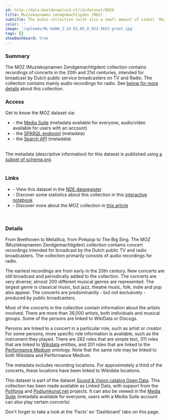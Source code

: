 ```yaml
---
id: http://data.beeldengeluid.nl/id/dataset/0028
title: Muziekopnamen zendgemachtigden (MOZ)
subtitle: The audio collection (with also a small amount of video) 'Muziekopnamen zendgemachtigden (MOZ)' contains original concert and studio recordings intended for broadcast, whether or not they were actually broadcast. The collection consists of raw material.
color: ''
image: '/uploads/NL-HaNA_2.24.01.05_0_923-3652-groot.jpg'
tags: []
showDashboard: true
---
```


### Summary

The MOZ (Muziekopnamen Zendgemachtigden) collection contains recordings of concerts in the 20th and 21st centuries,
intended for broadcast by Dutch public service broadcasters on TV and Radio. The collection contains mainly audio recordings for radio.
See [below for more details](#details) about this collection.

### Access

Get to know the MOZ dataset via:

<ul>
<li>- the <a href="https://mediasuite.clariah.nl/tool/single-search?queryId=6688eee0-db29-4f6e-9eae-fdc28d38cc64">Media Suite</a> (metadata available for everyone, audio/video available for users with an account)</li>
<li>- the <a href="https://cat.apis.beeldengeluid.nl/#transientDatasources=https%3A%2F%2Fcat.apis.beeldengeluid.nl%2Fsparql&query=PREFIX%20sdo%3A%20%3Chttps%3A%2F%2Fschema.org%2F%3E%0A%0A%23%20Show%20the%20ID%20and%20title%20of%20all%20concerts%20that%20are%20part%20of%20the%20Dutch%20Broadcast%20Concert%20%0A%23%20(MOZ)%20collection%2C%20in%20alphabetical%20order%0A%0ASELECT%20DISTINCT%20%3FprogramUri%20%3FprogramName%0AWHERE%0A%7B%0A%20%23%20Filter%20for%20programmes%20belonging%20to%20the%20series%20%22Muziekopnamen%20Zendgemachtigden%20(MOZ)%22%2C%20using%20its%20ID%0A%20%3FprogramUri%20sdo%3ApartOfSeason%2Fsdo%3ApartOfSeries%20%3Chttp%3A%2F%2Fdata.beeldengeluid.nl%2Fid%2Fseries%2F2101608030025711131%3E%20%3B%0A%20%20%20%20%20%20%20%20%20%20%20%20%20sdo%3Aname%20%3FprogramName%20.%20%0A%7D%20ORDER%20BY%20%3FprogramName">SPARQL endpoint</a> (metadata)</li>
<li>- the <a href="/apis/nisv-media-catalog#search">Search API</a> (metadata)</li>
</ul>
<br>
The metadata (descriptive information) for this dataset is published using <a href="https://beeldengeluid.github.io/beng-lod-ontospy/">a subset of schema.org</a>.
<br>
<br>

### Links

<ul>
<li> - View this dataset in the <a href="https://datasetregister.netwerkdigitaalerfgoed.nl/show.php?lang=nl&uri=http%3A%2F%2Fdata.beeldengeluid.nl%2Fid%2Fdataset%2F0028">NDE dataregister</a></li>
<li> - Discover some statistics about this collection in this <a href="https://colab.research.google.com/github/mwigham/linked_data_notebooks/blob/main/MOZ%20Linked%20Data%20visualisations.ipynb">interactive notebook</a>
<li> - Discover more about the MOZ collection in <a href="/showcases//moz-dataset-blog">this article</a></li>
</ul>
<br>

### Details

From Beethoven to Metallica, from Pinkpop to The Big Sing. The MOZ (Muziekopnamen Zendgemachtigden) collection contains concert
recordings intended for broadcast by the Dutch public TV and radio broadcasters. The collection primarily consists of audio recordings for radio.

The earliest recordings are from early in the 20th century. New concerts are still broadcast and periodically added to the collection.
The concerts are very diverse; almost 200 different musical genres are represented.
The largest genre is classical music, but jazz, theatre music, folk, indie and pop also appear.
The concerts are predominantly - but not exclusively - produced by public broadcasters.

Most of the concerts in the collection contain information about the artists involved. There are more than 36,000 artists, both individuals and musical groups.
Some of the persons are linked to WikiData or Discogs.

Persons are linked to a concert in a particular role, such as artist or creator. For some persons, more specific role information is available, such as the instrument
they played. There are 282 roles that are simple text, 311 roles that are linked to [Wikidata](https://www.wikidata.org/) entities, and 201 roles that are linked to the [Performance Medium](https://rdacommissie.home.blog/uitvoeringsmedium/) ontology.
Note that the same role may be linked to both Wikidata and Performance Medium.

The metadata includes recording locations. For approximately a third of the concerts, these locations have been linked to Wikidata locations.

This dataset is part of the dataset [Sound & Vision catalog Open Data](/nl/datasets/nisv-media-catalog).
This collection has been made available as Linked Data, with support from the [Polifonia](https://polifonia-project.eu/) and [Podiumkunst.net](https://www.podiumkunst.net/) projects. It can also be viewed in the <a target="_blank" href="https://mediasuite.clariah.nl/tool/single-search?queryId=6688eee0-db29-4f6e-9eae-fdc28d38cc64">Media Suite</a> (metadata available for everyone, users with a Media Suite account can also play certain concerts)

Don't forget to take a look at the 'Facts' en 'Dashboard' tabs on this page.

